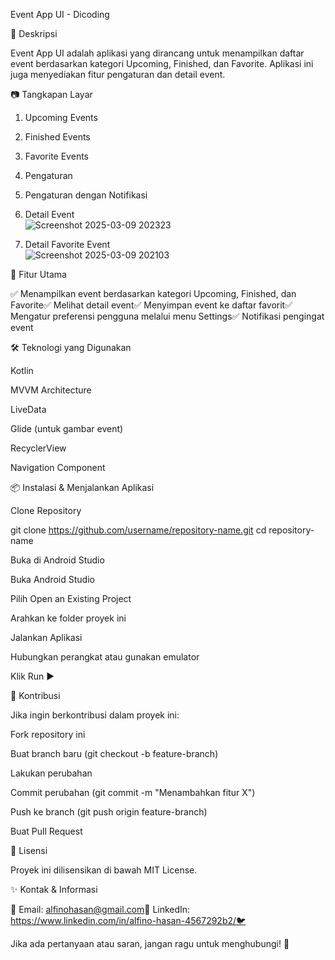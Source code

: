 Event App UI - Dicoding



📌 Deskripsi

Event App UI adalah aplikasi yang dirancang untuk menampilkan daftar event berdasarkan kategori Upcoming, Finished, dan Favorite. Aplikasi ini juga menyediakan fitur pengaturan dan detail event.

📷 Tangkapan Layar

1. Upcoming Events
  


2. Finished Events



3. Favorite Events



4. Pengaturan



5. Pengaturan dengan Notifikasi



6. Detail Event
   <br/>
![Screenshot 2025-03-09 202323](https://github.com/user-attachments/assets/79cbd546-f59a-4eeb-84a1-d6572bb573f0)





8. Detail Favorite Event
   <br/>
![Screenshot 2025-03-09 202103](https://github.com/user-attachments/assets/90901aad-44a3-4219-85fd-181534e2ea89)



🚀 Fitur Utama

✅ Menampilkan event berdasarkan kategori Upcoming, Finished, dan Favorite✅ Melihat detail event✅ Menyimpan event ke daftar favorit✅ Mengatur preferensi pengguna melalui menu Settings✅ Notifikasi pengingat event

🛠 Teknologi yang Digunakan

Kotlin

MVVM Architecture

LiveData

Glide (untuk gambar event)

RecyclerView

Navigation Component

📦 Instalasi & Menjalankan Aplikasi

Clone Repository

git clone https://github.com/username/repository-name.git
cd repository-name

Buka di Android Studio

Buka Android Studio

Pilih Open an Existing Project

Arahkan ke folder proyek ini

Jalankan Aplikasi

Hubungkan perangkat atau gunakan emulator

Klik Run ▶️

🤝 Kontribusi

Jika ingin berkontribusi dalam proyek ini:

Fork repository ini

Buat branch baru (git checkout -b feature-branch)

Lakukan perubahan

Commit perubahan (git commit -m "Menambahkan fitur X")

Push ke branch (git push origin feature-branch)

Buat Pull Request

📜 Lisensi

Proyek ini dilisensikan di bawah MIT License.

✨ Kontak & Informasi

📧 Email: alfinohasan@gmail.com🔗 LinkedIn: https://www.linkedin.com/in/alfino-hasan-4567292b2/🐦

Jika ada pertanyaan atau saran, jangan ragu untuk menghubungi! 🚀

